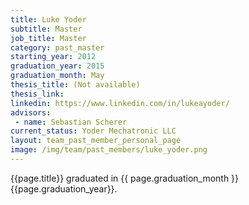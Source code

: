 ```yaml
---
title: Luke Yoder
subtitle: Master
job_title: Master
category: past_master
starting_year: 2012
graduation_year: 2015
graduation_month: May
thesis_title: (Not available)
thesis_link: 
linkedin: https://www.linkedin.com/in/lukeayoder/
advisors:
 - name: Sebastian Scherer
current_status: Yoder Mechatronic LLC
layout: team_past_member_personal_page
image: /img/team/past_members/luke_yoder.png
---
```


{{page.title}} graduated in {{ page.graduation_month }} {{page.graduation_year}}.

